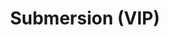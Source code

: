 ---
layout: song
redirect_from: /Home/Song/30
id: 30
title: Submersion (VIP)
artist: Kraedt
genre: Drum & Bass
image:
buy-able: false
downloadable: true
yt-id: CD2h8r4HrSg
itunes:
beatport:
gplay:
amazon:
license: 1
---